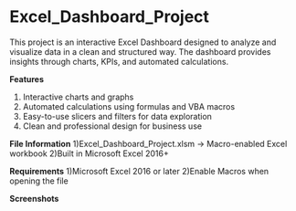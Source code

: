 # Excel_Dashboard_Project
This project is an interactive Excel Dashboard designed to analyze and visualize data in a clean and structured way. The dashboard provides insights through charts, KPIs, and automated calculations.

**Features**
1) Interactive charts and graphs
2) Automated calculations using formulas and VBA macros
3) Easy-to-use slicers and filters for data exploration
4) Clean and professional design for business use

**File Information**
1)Excel_Dashboard_Project.xlsm → Macro-enabled Excel workbook
2)Built in Microsoft Excel 2016+

**Requirements**
1)Microsoft Excel 2016 or later
2)Enable Macros when opening the file

**Screenshots**

